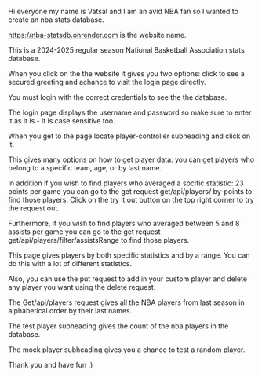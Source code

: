 Hi everyone my name is Vatsal and I am an avid NBA fan so I wanted to create an nba stats database.

https://nba-statsdb.onrender.com is the website name.

This is a 2024-2025 regular season National Basketball Association stats database. 

When you click on the the website it gives you two options: click to see a secured greeting and achance to visit the login page directly.

You must login with the correct credentials to see the the database.

The login page displays the username and password so make sure to enter it as it is - it is case sensitive too.

When you get to the page locate player-controller subheading and click on it. 

This gives many options on how to get player data: you can get players who belong to a specific team, age, or by last name.

In addition if you wish to find players who averaged a spcific statistic: 23 points per game you can go to the get request get/api/players/ by-points to find those players. Click on the
try it out button on the top right corner to try the request out.

Furthermore, if you wish to find players who averaged between 5 and 8 assists per game you can go to the get request get/api/players/filter/assistsRange to find those players.

This page gives players by both specific statistics and by a range. You can do this with a lot of different statistics.

Also, you can use the put request to add in your custom player and delete any player you want using the delete request.

The Get/api/players request gives all the NBA players from last season in alphabetical order by their last names.

The test player subheading gives the count of the nba players in the database.

The mock player subheading gives you a chance to test a random player.

Thank you and have fun :)
